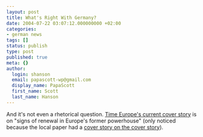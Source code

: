 ```yaml
---
layout: post
title: What's Right With Germany?
date: 2004-07-22 03:07:12.000000000 +02:00
categories:
- german news
tags: []
status: publish
type: post
published: true
meta: {}
author:
  login: shanson
  email: papascott-wp@gmail.com
  display_name: PapaScott
  first_name: Scott
  last_name: Hanson
---
```

<p>And it's not even a rhetorical question. <a href="http://www.time.com/time/europe/html/040726/" title="TIMEeurope Magazine | What's Right With Germany?">Time Europe's current cover story</a> is on "signs of renewal in Europe's former powerhouse" (only noticed because the local paper had a <a href="http://www.abendblatt.de/daten/2004/07/21/320396.html" title="Ausland sieht Deutschland im Aufwind">cover story on the cover story</a>).</p>
